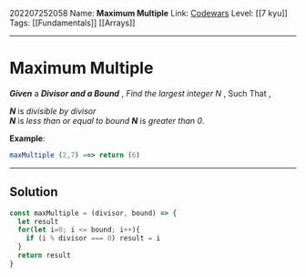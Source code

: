 202207252058
Name:  **Maximum Multiple**
Link: [Codewars](https://www.codewars.com/kata/5aba780a6a176b029800041c/)
Level:  [[7 kyu]]
Tags: [[Fundamentals]] [[Arrays]]

---

# Maximum Multiple

**_Given_** a **_Divisor and a Bound_** , _Find the largest integer N_ , Such That ,

**_N_** is _divisible by divisor_    
**_N_** is _less than or equal to bound_
**_N_** is _greater than 0_.

**Example**:

``` javascript
maxMultiple (2,7) ==> return (6)
```

---

## Solution

``` javascript
const maxMultiple = (divisor, bound) => {
  let result
  for(let i=0; i <= bound; i++){
    if (i % divisor === 0) result = i
  }
  return result
}
```